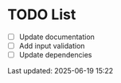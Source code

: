 # TODO List

- [ ] Update documentation
- [ ] Add input validation
- [ ] Update dependencies

Last updated: 2025-06-19 15:22

